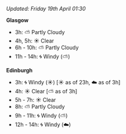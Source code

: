 *Updated: Friday 19th April 01:30*

**Glasgow**

* 3h: :partly_sunny: Partly Cloudy
* 4h, 5h: :sunny: Clear
* 6h - 10h: :partly_sunny: Partly Cloudy
* 11h - 14h: :cyclone: Windy (:partly_sunny:)

**Edinburgh**

* 3h: :cyclone: Windy (:sunny:) [:sunny: as of 23h, :cloud: as of 3h]
* 4h: :sunny: Clear [:partly_sunny: as of 3h]
* 5h - 7h: :sunny: Clear
* 8h: :partly_sunny: Partly Cloudy
* 9h - 11h: :cyclone: Windy (:partly_sunny:)
* 12h - 14h: :cyclone: Windy (:cloud:)
